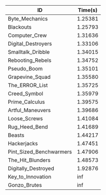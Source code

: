 |ID|Time(s)|
|-|-|
|Byte_Mechanics|1.25381|
|Blackouts|1.25793|
|Computer_Crew|1.31636|
|Digital_Destroyers|1.33106|
|Smalltalk_Dribble|1.34015|
|Rebooting_Rebels|1.34752|
|Pseudo_Boom|1.35101|
|Grapevine_Squad|1.35580|
|The_ERROR_List|1.35725|
|Creed_Symbol|1.35979|
|Prime_Calculus|1.39575|
|Artful_Maneuvers|1.39686|
|Loose_Screws|1.41084|
|Rug_Heed_Bend|1.41689|
|Beasts|1.44217|
|Hackerjacks|1.47451|
|Pint_Sized_Benchwarmers|1.47906|
|The_Hit_Blunders|1.48573|
|Digitally_Destroyed|1.92876|
|Key_to_Innovation|inf|
|Gonzo_Brutes|inf|
